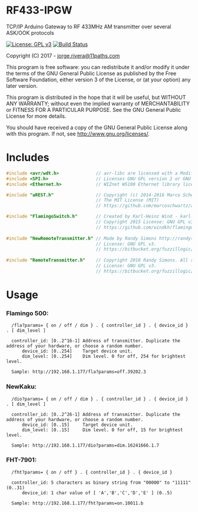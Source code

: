 # RF433-IPGW
TCP/IP Arduino Gateway to RF 433MHz AM transmitter over several ASK/OOK protocols

[![License: GPL v3](https://img.shields.io/badge/License-GPL%20v3-blue.svg)](http://www.gnu.org/licenses/gpl-3.0) [![Build Status](https://travis-ci.org/latchdevel/RF433-IPGW.svg?branch=master)](https://travis-ci.org/latchdevel/RF433-IPGW) 

Copyright (C) 2017 - jorge.rivera@11paths.com

This program is free software: you can redistribute it and/or modify
it under the terms of the GNU General Public License as published by
the Free Software Foundation, either version 3 of the License, or
(at your option) any later version.

This program is distributed in the hope that it will be useful,
but WITHOUT ANY WARRANTY; without even the implied warranty of
MERCHANTABILITY or FITNESS FOR A PARTICULAR PURPOSE.  See the
GNU General Public License for more details.

You should have received a copy of the GNU General Public License
along with this program.  If not, see <http://www.gnu.org/licenses/>.

# Includes
```c
#include <avr/wdt.h>              // avr-libc are licensed with a Modified BSD License, GPL-compatible.
#include <SPI.h>                  // Licenses GNU GPL version 2 or GNU LGPL version 2.1
#include <Ethernet.h>             // WIZnet W5100 Ethernet library license: GNU LGPL

#include "aREST.h"                // Copyright (c) 2014-2016 Marco Schwartz
                                  // The MIT License (MIT)
                                  // https://github.com/marcoschwartz/aREST

#include "FlamingoSwitch.h"       // Created by Karl-Heinz Wind - karl-heinz.wind@web.de
                                  // Copyright 2015 License: GNU GPL v3
                                  // https://github.com/windkh/flamingoswitch
                                  
#include "NewRemoteTransmitter.h" // Made by Randy Simons http://randysimons.nl/
                                  // License: GNU GPL v3. 
                                  // https://bitbucket.org/fuzzillogic/433mhzforarduino
                                  
#include "RemoteTransmitter.h"    // Copyright 2010 Randy Simons. All rights reserved.
                                  // License: GNU GPL v3.
                                  // https://bitbucket.org/fuzzillogic/433mhzforarduino
```                                  
# Usage

### Flamingo 500: 
```  
  /fla?params= { on / off / dim } . { controller_id } . { device_id } . [ dim_level ]

  controller_id: [0..2^16-1] Address of transmitter. Duplicate the address of your hardware, or choose a random number. 
      device_id: [0..254]    Target device unit.
      dim_level: [0..254]    Dim level. 0 for off, 254 for brightest level.

  Sample: http://192.168.1.177/fla?params=off.39202.3 
```   
### NewKaku: 
```
  /dio?params= { on / off / dim } . { controller_id } . { device_id } . [ dim_level ]

  controller_id: [0..2^26-1] Address of transmitter. Duplicate the address of your hardware, or choose a random number. 
      device_id: [0..15]     Target device unit.
      dim_level: [0..15]     Dim level. 0 for off, 15 for brightest level.

  Sample: http://192.168.1.177/dio?params=dim.16241666.1.7
```   
### FHT-7901:  
```
  /fht?params= { on / off } . { controller_id } . { device_id } 

  controller_id: 5 characters as binary string from "00000" to "11111"  (0..31)
      device_id: 1 char value of [ 'A','B','C','D','E' ] (0..5) 

  Sample: http://192.168.1.177/fht?params=on.10011.b
```
 
